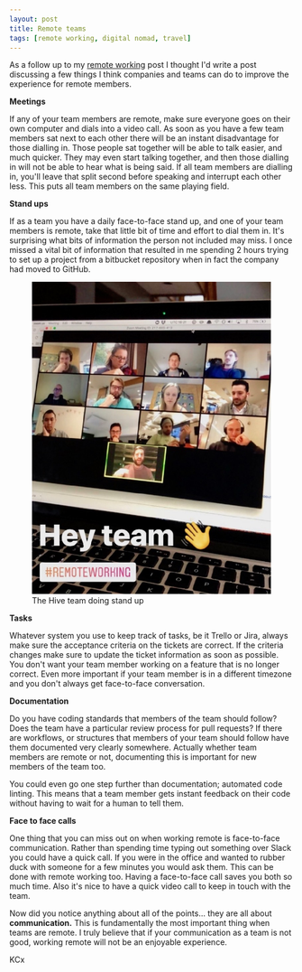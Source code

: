 ```yaml
---
layout: post
title: Remote teams
tags: [remote working, digital nomad, travel]
---
```


As a follow up to my [remote working](http://travel.builtby.kim/remote-working/) post I thought I'd write a post discussing a few things I think companies and teams can do to improve the experience for remote members.

**Meetings**

If any of your team members are remote, make sure everyone goes on their own computer and dials into a video call. As soon as you have a few team members sat next to each other there will be an instant disadvantage for those dialling in. Those people sat together will be able to talk easier, and much quicker. They may even start talking together, and then those dialling in will not be able to hear what is being said. If all team members are dialling in, you'll leave that split second before speaking and interrupt each other less. This puts all team members on the same playing field.

**Stand ups**

If as a team you have a daily face-to-face stand up, and one of your team members is remote, take that little bit of time and effort to dial them in. It's surprising what bits of information the person not included may miss. I once missed a vital bit of information that resulted in me spending 2 hours trying to set up a project from a bitbucket repository when in fact the company had moved to GitHub.

<figure>
  <img src="/images/remote-team.jpg" class="small-image" alt="remote team">
  <figcaption>The Hive team doing stand up</figcaption>
</figure>

**Tasks**

Whatever system you use to keep track of tasks, be it Trello or Jira, always make sure the acceptance criteria on the tickets are correct. If the criteria changes make sure to update the ticket information as soon as possible. You don't want your team member working on a feature that is no longer correct. Even more important if your team member is in a different timezone and you don't always get face-to-face conversation.

**Documentation**

Do you have coding standards that members of the team should follow? Does the team have a particular review process for pull requests? If there are workflows, or structures that members of your team should follow have them documented very clearly somewhere. Actually whether team members are remote or not, documenting this is important for new members of the team too.

You could even go one step further than documentation; automated code linting. This means that a team member gets instant feedback on their code without having to wait for a human to tell them.

**Face to face calls**

One thing that you can miss out on when working remote is face-to-face communication. Rather than spending time typing out something over Slack you could have a quick call. If you were in the office and wanted to rubber duck with someone for a few minutes you would ask them. This can be done with remote working too. Having a face-to-face call saves you both so much time. Also it's nice to have a quick video call to keep in touch with the team.

Now did you notice anything about all of the points... they are all about **communication.** This is fundamentally the most important thing when teams are remote. I truly believe that if your communication as a team is not good, working remote will not be an enjoyable experience.

KCx

